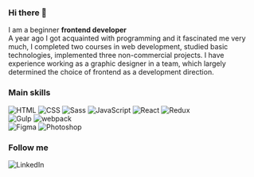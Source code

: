 ### Hi there 👋
I am a beginner __frontend developer__  
A year ago I got acquainted with programming and it fascinated me very much, I completed two courses in web development, studied basic technologies, implemented three non-commercial projects. I have experience working as a graphic designer in a team, which largely determined the choice of frontend as a development direction.

### __Main skills__

![HTML](https://img.shields.io/badge/HTML-090909?style=for-the-badge&logo=html5) ![CSS](https://img.shields.io/badge/CSS-090909?style=for-the-badge&logo=CSS3) ![Sass](https://img.shields.io/badge/Sass\/Scss-090909?style=for-the-badge&logo=Sass) ![JavaScript](https://img.shields.io/badge/JavaScript-090909?style=for-the-badge&logo=JavaScript) ![React](https://img.shields.io/badge/React-090909?style=for-the-badge&logo=React) ![Redux](https://img.shields.io/badge/Redux-090909?style=for-the-badge&logo=Redux)  
![Gulp](https://img.shields.io/badge/Gulp-090909?style=for-the-badge&logo=Gulp) ![webpack](https://img.shields.io/badge/webpack-090909?style=for-the-badge&logo=webpack)  
![Figma](https://img.shields.io/badge/Figma-090909?style=for-the-badge&logo=Figma) ![Photoshop](https://img.shields.io/badge/Photoshop-090909?style=for-the-badge&logo=AdobePhotoshop)

### Follow me
![LinkedIn](https://img.shields.io/badge/LinkedIn-090909?style=for-the-badge&logo=LinkedIn)
